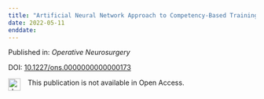 ```yaml
---
title: "Artificial Neural Network Approach to Competency-Based Training Using a Virtual Reality Neurosurgical Simulation"
date: 2022-05-11
enddate:
---
```


Published in: *Operative Neurosurgery*

DOI: [10.1227/ons.0000000000000173](https://doi.org/10.1227/ons.0000000000000173)

<img src="https://upload.wikimedia.org/wikipedia/commons/thumb/0/0e/Closed_Access_logo_transparent.svg/1200px-Closed_Access_logo_transparent.svg.png" alt="drawing" width="25" align="left"/> &nbsp;&nbsp;&nbsp;This publication is not available in Open Access.


